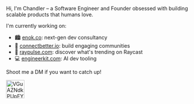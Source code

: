 Hi, I'm Chandler – a Software Engineer and Founder obsessed with building scalable products that humans love.

I'm currently working on:
- 🏙️ [enok.co](https://enok.co): next-gen dev consultancy
- 🌱 [connectbetter.io](https://connectbetter.io): build engaging communities
- 🧰 [raypulse.com](https://raypulse.com): discover what's trending on Raycast
- 💻 [engineerkit.com](https://engineerkit.com): AI dev tooling

Shoot me a DM if you want to catch up!

<img src="https://github.com/user-attachments/assets/c713407b-9ac0-413a-8bd9-524b38f5ac62" width="50" alt="VGuAZNdkPUpEY">

